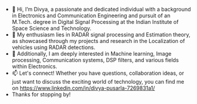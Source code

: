 - 👋 Hi, I’m Divya, a passionate and dedicated individual with a background in Electronics and Communication Engineering and pursuit of an M.Tech. degree in Digital Signal Processing at the Indian Institute of Space Science and Technology.
- 👀 My enthusiasm lies in RADAR signal processing and Estimation theory, as showcased through my projects and research in the Localization of vehicles using RADAR detections.
- 💞️ Additionally, I am deeply interested in Machine learning, Image processing, Communication systems, DSP filters, and various fields within Electronics.
- 📫 Let's connect! Whether you have questions, collaboration ideas, or just want to discuss the exciting world of technology, you can find me on https://www.linkedin.com/in/divya-pusarla-7269831a1/
- Thanks for stopping by!   


